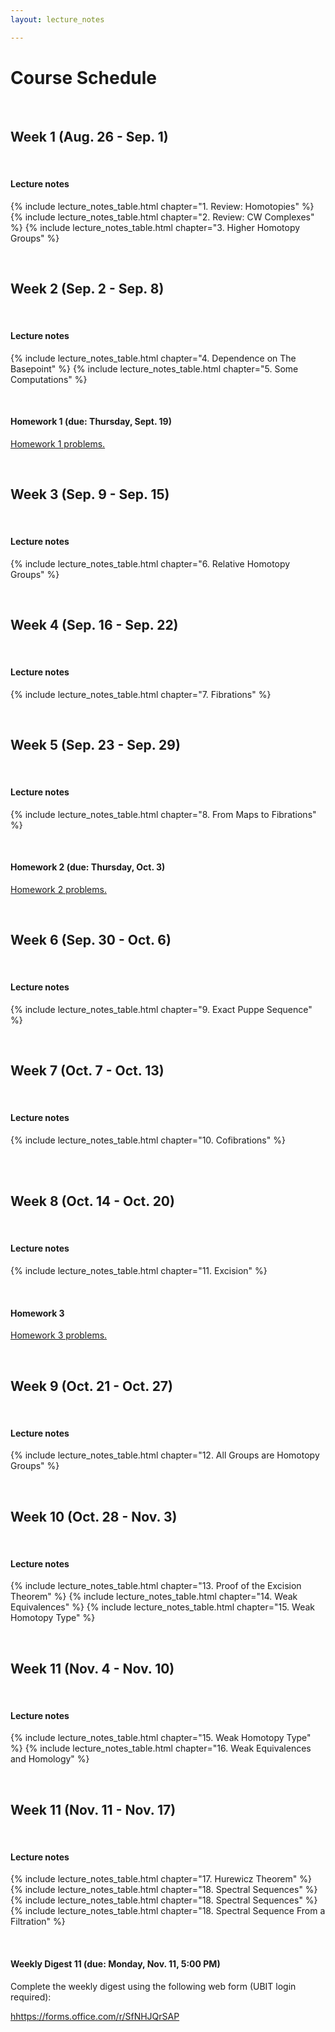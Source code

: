 ```yaml
---
layout: lecture_notes

---
```


# Course Schedule

<br/>

## Week 1 (Aug. 26 - Sep. 1)

<br/>

#### **Lecture notes**

{% include lecture_notes_table.html chapter="1. Review: Homotopies" %}
{% include lecture_notes_table.html chapter="2. Review: CW Complexes" %}
{% include lecture_notes_table.html chapter="3. Higher Homotopy Groups" %}


<br/>

## Week 2 (Sep. 2 - Sep. 8)

<br/>

#### **Lecture notes**


{% include lecture_notes_table.html chapter="4. Dependence on The Basepoint" %}
{% include lecture_notes_table.html chapter="5. Some Computations" %}

<br/>


#### **Homework 1 (due: Thursday, Sept. 19)**

<a href="/assets/homework/hw_1.pdf" markdown="0">Homework 1 problems.</a>


<br/>

## Week 3 (Sep. 9 - Sep. 15)

<br/>

#### **Lecture notes**

{% include lecture_notes_table.html chapter="6. Relative Homotopy Groups" %}




<br/>

## Week 4 (Sep. 16 - Sep. 22)

<br/>

#### **Lecture notes**

{% include lecture_notes_table.html chapter="7. Fibrations" %}

<br/>



## Week 5 (Sep. 23 - Sep. 29)

<br/>

#### **Lecture notes**

{% include lecture_notes_table.html chapter="8. From Maps to Fibrations" %}

<br/>

#### **Homework 2 (due: Thursday, Oct. 3)**

<a href="/assets/homework/hw_2.pdf" markdown="0">Homework 2 problems.</a>


<br/>

## Week 6 (Sep. 30 - Oct. 6)

<br/>

#### **Lecture notes**


{% include lecture_notes_table.html chapter="9. Exact Puppe Sequence" %}


<br/>

## Week 7 (Oct. 7 - Oct. 13)

<br/>

#### **Lecture notes**

{% include lecture_notes_table.html chapter="10. Cofibrations" %}

<br/>


<br/>

## Week 8 (Oct. 14 - Oct. 20)

<br/>

#### **Lecture notes**

{% include lecture_notes_table.html chapter="11. Excision" %}

<br/>

#### **Homework 3**

<a href="/assets/homework/hw_3.pdf" markdown="0">Homework 3 problems.</a>



<br/>


## Week 9 (Oct. 21 - Oct. 27)

<br/>

#### **Lecture notes**

{% include lecture_notes_table.html chapter="12. All Groups are Homotopy Groups" %}


<br/>

## Week 10 (Oct. 28 - Nov. 3)

<br/>

#### **Lecture notes**

{% include lecture_notes_table.html chapter="13. Proof of the Excision Theorem" %}
{% include lecture_notes_table.html chapter="14. Weak Equivalences" %}
{% include lecture_notes_table.html chapter="15. Weak Homotopy Type" %}

<br/>


## Week 11 (Nov. 4 - Nov. 10)

<br/>

#### **Lecture notes**

{% include lecture_notes_table.html chapter="15. Weak Homotopy Type" %}
{% include lecture_notes_table.html chapter="16. Weak Equivalences and Homology" %}

<br/>




## Week 11 (Nov. 11 - Nov. 17)

<br/>

#### **Lecture notes**

{% include lecture_notes_table.html chapter="17. Hurewicz Theorem" %}
{% include lecture_notes_table.html chapter="18. Spectral Sequences" %}
{% include lecture_notes_table.html chapter="18. Spectral Sequences" %}
{% include lecture_notes_table.html chapter="18. Spectral Sequence From a Filtration" %}

<br/>

#### **Weekly Digest 11 (due: Monday, Nov. 11, 5:00 PM)**

Complete the weekly digest using the following web form (UBIT login required):

[hhttps://forms.office.com/r/SfNHJQrSAP](https://forms.office.com/r/SfNHJQrSAP)


<br/>
<br/>
<br/>
<br/>
<br/>
<br/>
